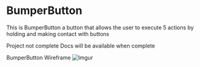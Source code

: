 # BumperButton

This is BumperButton a button that allows the user to execute 5 actions by holding and making contact with buttons

Project not complete Docs will be available when complete

BumperButton Wireframe
![Imgur](http://i.imgur.com/QoGtpwy.png)

